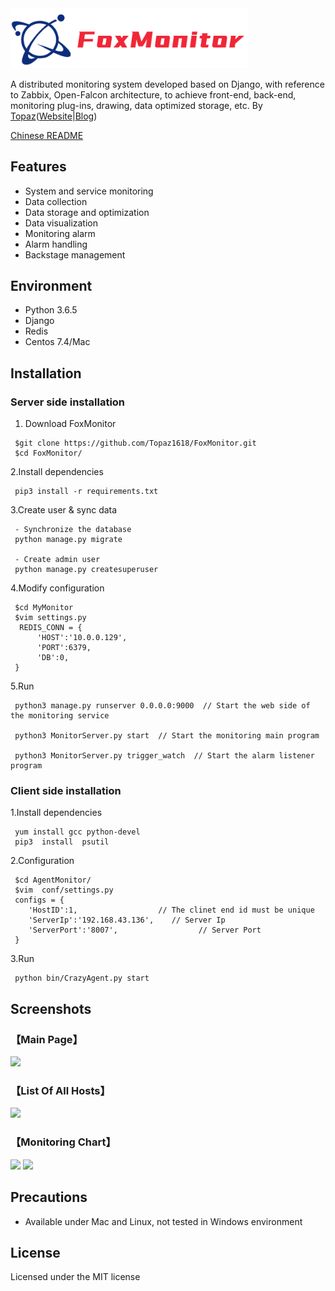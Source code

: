 <img src='statics/unity/img/FoxMonitor.png' width='380' title='FoxMonitor, A distributed monitoring system'>

A distributed monitoring system developed based on Django, with reference to Zabbix, Open-Falcon architecture, to achieve front-end, back-end, monitoring plug-ins, drawing, data optimized storage, etc.  By [Topaz](https://topaz1618.github.io/about)([Website](http://topazaws.com/)|[Blog](https://topaz1618.github.io/blog/))

[Chinese README](https://github.com/Topaz1618/FoxMonitor/blob/master/README_CN.markdown)

## Features
- System and service monitoring
- Data collection
- Data storage and optimization
- Data visualization
- Monitoring alarm
- Alarm handling
- Backstage management

## Environment
- Python 3.6.5
- Django
- Redis
- Centos 7.4/Mac

## Installation
### Server side installation

1. Download FoxMonitor

```
 $git clone https://github.com/Topaz1618/FoxMonitor.git
 $cd FoxMonitor/
```

2.Install dependencies
```
 pip3 install -r requirements.txt
```

3.Create user & sync data
```
 - Synchronize the database
 python manage.py migrate

 - Create admin user
 python manage.py createsuperuser
```

4.Modify configuration
```
 $cd MyMonitor
 $vim settings.py
  REDIS_CONN = {
      'HOST':'10.0.0.129',
      'PORT':6379,
      'DB':0,
 }
```

5.Run
```
 python3 manage.py runserver 0.0.0.0:9000  // Start the web side of the monitoring service

 python3 MonitorServer.py start  // Start the monitoring main program

 python3 MonitorServer.py trigger_watch  // Start the alarm listener program
```


### Client side installation

1.Install dependencies
```
 yum install gcc python-devel
 pip3  install  psutil
```

2.Configuration
```
 $cd AgentMonitor/
 $vim  conf/settings.py
 configs = {
   	'HostID':1,                  // The clinet end id must be unique
   	'ServerIp':'192.168.43.136',	// Server Ip
   	'ServerPort':'8007',			      // Server Port
 }
```
3.Run
```
 python bin/CrazyAgent.py start
```

## Screenshots

### 【Main Page】
![](https://github.com/Topaz1618/MyMonitor/blob/master/statics/unity/img/main_page.png)

### 【List Of All Hosts】
![](https://github.com/Topaz1618/MyMonitor/blob/master/statics/unity/img/monitor2.png)

### 【Monitoring Chart】
![](https://github.com/Topaz1618/MyMonitor/blob/master/statics/unity/img/monitor7.png)
![](https://github.com/Topaz1618/MyMonitor/blob/master/statics/unity/img/monitor6.png)


## Precautions
- Available under Mac and Linux, not tested in Windows environment

## License
Licensed under the MIT license
